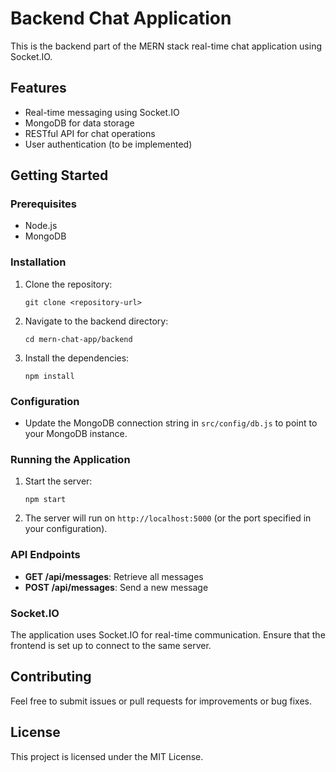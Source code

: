 # Backend Chat Application

This is the backend part of the MERN stack real-time chat application using Socket.IO.

## Features

- Real-time messaging using Socket.IO
- MongoDB for data storage
- RESTful API for chat operations
- User authentication (to be implemented)

## Getting Started

### Prerequisites

- Node.js
- MongoDB

### Installation

1. Clone the repository:
   ```
   git clone <repository-url>
   ```

2. Navigate to the backend directory:
   ```
   cd mern-chat-app/backend
   ```

3. Install the dependencies:
   ```
   npm install
   ```

### Configuration

- Update the MongoDB connection string in `src/config/db.js` to point to your MongoDB instance.

### Running the Application

1. Start the server:
   ```
   npm start
   ```

2. The server will run on `http://localhost:5000` (or the port specified in your configuration).

### API Endpoints

- **GET /api/messages**: Retrieve all messages
- **POST /api/messages**: Send a new message

### Socket.IO

The application uses Socket.IO for real-time communication. Ensure that the frontend is set up to connect to the same server.

## Contributing

Feel free to submit issues or pull requests for improvements or bug fixes.

## License

This project is licensed under the MIT License.